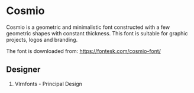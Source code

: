 # Cosmio

Cosmio is a geometric and minimalistic font constructed with a few geometric
shapes with constant thickness. This font is suitable for graphic projects,
logos and branding.

The font is downloaded from:
https://fontesk.com/cosmio-font/




## Designer
1. Vlrnfonts - Principal Design
